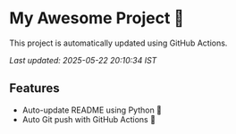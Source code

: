 # My Awesome Project 🚀

This project is automatically updated using GitHub Actions.

_Last updated: 2025-05-22 20:10:34 IST_

## Features
- Auto-update README using Python 🐍
- Auto Git push with GitHub Actions 🤖
